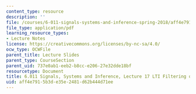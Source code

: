 ```yaml
---
content_type: resource
description: ''
file: /courses/6-011-signals-systems-and-inference-spring-2018/aff4e7915b3de35e2481d62b444d71ee_MIT6_011S18lec17.pdf
file_type: application/pdf
learning_resource_types:
- Lecture Notes
license: https://creativecommons.org/licenses/by-nc-sa/4.0/
ocw_type: OCWFile
parent_title: Lecture Slides
parent_type: CourseSection
parent_uid: 737e0ab1-eeb2-b8cc-e206-27e32dde18bf
resourcetype: Document
title: 6.011 Signals, Systems and Inference, Lecture 17 LTI Filtering of WSS Processes
uid: aff4e791-5b3d-e35e-2481-d62b444d71ee
---
```

